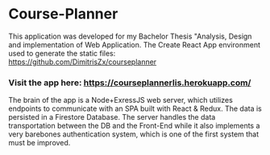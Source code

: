 # Course-Planner

This application was developed for my Bachelor Thesis "Analysis, Design and implementation of Web Application.
The Create React App environment used to generate the static files: https://github.com/DimitrisZx/courseplanner

### Visit the app here: https://courseplannerlis.herokuapp.com/

The brain of the app is a Node+ExressJS web server, which utilizes endpoints to communicate with an SPA built with React & Redux. The data is persisted in a Firestore Database.
The server handles the data transportation between the DB and the Front-End while it also implements a very barebones authentication system, which is one of the first system that must be improved.

